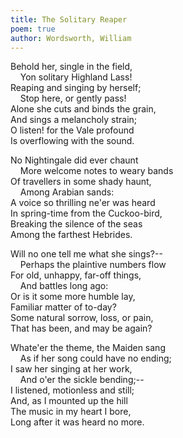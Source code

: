 ```yaml
---
title: The Solitary Reaper
poem: true
author: Wordsworth, William
---
```

Behold her, single in the field,  
&nbsp;&nbsp;&nbsp; Yon solitary Highland Lass!  
Reaping and singing by herself;  
&nbsp;&nbsp;&nbsp; Stop here, or gently pass!  
Alone she cuts and binds the grain,  
And sings a melancholy strain;  
O listen! for the Vale profound  
Is overflowing with the sound.  

No Nightingale did ever chaunt  
&nbsp;&nbsp;&nbsp; More welcome notes to weary bands  
Of travellers in some shady haunt,  
&nbsp;&nbsp;&nbsp; Among Arabian sands:  
A voice so thrilling ne'er was heard  
In spring-time from the Cuckoo-bird,  
Breaking the silence of the seas  
Among the farthest Hebrides.  

Will no one tell me what she sings?--  
&nbsp;&nbsp;&nbsp; Perhaps the plaintive numbers flow  
For old, unhappy, far-off things,  
&nbsp;&nbsp;&nbsp; And battles long ago:  
Or is it some more humble lay,  
Familiar matter of to-day?  
Some natural sorrow, loss, or pain,  
That has been, and may be again?  

Whate'er the theme, the Maiden sang  
&nbsp;&nbsp;&nbsp; As if her song could have no ending;  
I saw her singing at her work,  
&nbsp;&nbsp;&nbsp; And o'er the sickle bending;--  
I listened, motionless and still;  
And, as I mounted up the hill  
The music in my heart I bore,  
Long after it was heard no more.

